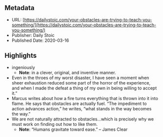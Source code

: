 ## Metadata
* URL: [https://dailystoic.com/your-obstacles-are-trying-to-teach-you-something/](https://dailystoic.com/your-obstacles-are-trying-to-teach-you-something/)
* Publisher: Daily Stoic
* Published Date: 2020-03-16


## Highlights
* ingeniously
  * **Note**: in a clever, original, and inventive manner.
* Even in the throes of my worst disaster, I have seen a moment when sheer exhaustion reduced some part of the horror of the experience, and when I made the defeat a thing of my own in being willing to accept it.”
* Marcus writes about how a fire turns everything that is thrown into it into flame. He says that obstacles are actually fuel. “The impediment to action advances action,” he writes, “what stands in the way becomes the way.”
* We are not naturally attracted to obstacles…which is precisely why we must work on finding out how to like them.
  * **Note**: “Humans gravitate toward ease.” – James Clear
